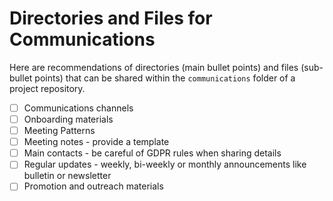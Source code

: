 # Directories and Files for Communications

Here are recommendations of directories (main bullet points) and files (sub-bullet points) that can be shared within the `communications` folder of a project repository.

* [ ] Communications channels
* [ ] Onboarding materials
* [ ] Meeting Patterns
* [ ] Meeting notes - provide a template
* [ ] Main contacts - be careful of GDPR rules when sharing details
* [ ] Regular updates - weekly, bi-weekly or monthly announcements like bulletin or newsletter
* [ ] Promotion and outreach materials
